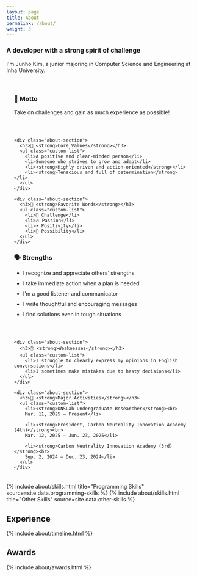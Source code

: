 ```yaml
---
layout: page
title: About
permalink: /about/
weight: 3
---
```


<!-- Page Title & Introduction -->
### A developer with a strong spirit of challenge

I'm Junho Kim, a junior majoring in Computer Science and Engineering at Inha University.

<!-- 🔧 Custom CSS -->
<style>
  .custom-list li {
    margin-bottom: 10px;
  }

  .about-section {
    padding-bottom: 30px;
  }

  .about-col {
    padding-left: 20px;
    padding-right: 20px;
  }

  .about-row {
    padding: 20px 0;
  }
</style>

<!-- 🧩 Main Content Two-Column Layout -->
<div class="row about-row">

  <!-- Left Column -->
  <div class="col-md-6 about-col">
    <div class="about-section">
      <h3>💬 <strong>Motto</strong></h3>
      <p>Take on challenges and gain as much experience as possible!</p>
    </div>

    <div class="about-section">
      <h3>📌 <strong>Core Values</strong></h3>
      <ul class="custom-list">
        <li>A positive and clear-minded person</li>
        <li>Someone who strives to grow and adapt</li>
        <li><strong>Highly driven and action-oriented</strong></li>
        <li><strong>Tenacious and full of determination</strong></li>
      </ul>
    </div>

    <div class="about-section">
      <h3>💭 <strong>Favorite Words</strong></h3>
      <ul class="custom-list">
        <li>🚀 Challenge</li>
        <li>🔥 Passion</li>
        <li>☀️ Positivity</li>
        <li>🎯 Possibility</li>
      </ul>
    </div>
  </div>

  <!-- Right Column -->
  <div class="col-md-6 about-col">
    <div class="about-section">
      <h3>🗣️ <strong>Strengths</strong></h3>
      <ul class="custom-list">
        <li>I recognize and appreciate others’ strengths</li>
        <li>I take immediate action when a plan is needed</li>
        <li>I’m a good listener and communicator</li>
        <li>I write thoughtful and encouraging messages</li>
        <li>I find solutions even in tough situations</li>
      </ul>
    </div>

    <div class="about-section">
      <h3>✋ <strong>Weaknesses</strong></h3>
      <ul class="custom-list">
        <li>I struggle to clearly express my opinions in English conversations</li>
        <li>I sometimes make mistakes due to hasty decisions</li>
      </ul>
    </div>

    <div class="about-section">
      <h3>🐥 <strong>Major Activities</strong></h3>
      <ul class="custom-list">
        <li><strong>DNSLab Undergraduate Researcher</strong><br>
        Mar. 11, 2025 – Present</li>

        <li><strong>President, Carbon Neutrality Innovation Academy (4th)</strong><br>
        Mar. 12, 2025 – Jun. 23, 2025</li>

        <li><strong>Carbon Neutrality Innovation Academy (3rd)</strong><br>
        Sep. 2, 2024 – Dec. 23, 2024</li>
      </ul>
    </div>
  </div>

</div>

<!-- Skills Section -->
<div class="row">
  {% include about/skills.html title="Programming Skills" source=site.data.programming-skills %}
  {% include about/skills.html title="Other Skills" source=site.data.other-skills %}
</div>

<!-- Timeline Section -->
<h2 id="experience">Experience</h2>
<div class="row">
  {% include about/timeline.html %}
</div>

<h2 id="education">Awards</h2>
<div class="row">
  {% include about/awards.html %}
</div>
